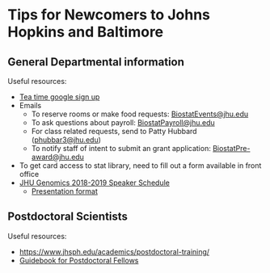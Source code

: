 # Tips for Newcomers to Johns Hopkins and Baltimore

## General Departmental information

Useful resources: 

- [Tea time google sign up](https://docs.google.com/spreadsheets/d/152oXE0NsLk7CR5tACWQ4akv721kFd0MOKDvWMw1DFDc/edit#gid=0)
- Emails
  - To reserve rooms or make food requests: BiostatEvents@jhu.edu
  - To ask questions about payroll: BiostatPayroll@jhu.edu
  - For class related requests, send to Patty Hubbard (<phubbar3@jhu.edu>)
  - To notify staff of intent to submit an grant application: BiostatPre-award@jhu.edu
- To get card access to stat library, need to fill out a form available in front office
- [JHU Genomics 2018-2019 Speaker Schedule](https://docs.google.com/spreadsheets/d/1QXBEKjbtLt07nquuvTa-bb0oJ41NQ83pQBvvoMi78vA/edit?usp=sharing)
  - [Presentation format](https://docs.google.com/presentation/d/13nvYDX7LBEePhBEUrTG1_bWWYmMuQiEQBur5_GzcXWE/edit?usp=sharing)

## Postdoctoral Scientists

Useful resources: 

- https://www.jhsph.edu/academics/postdoctoral-training/
- [Guidebook for Postdoctoral Fellows](https://www.jhsph.edu/academics/postdoctoral-training/Postdoc-guidebook.pdf)

